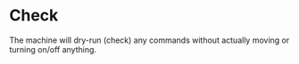 # Check

The machine will dry-run (check) any commands without actually moving or turning on/off anything.
